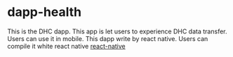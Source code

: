 # dapp-health
This is the DHC dapp. This app is let users to experience DHC data transfer. Users can use it in mobile. This dapp write by react native. Users can compile it white react native [react-native](https://facebook.github.io/react-native/docs/getting-started)
